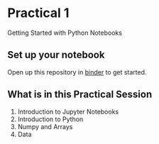 # Practical 1
Getting Started with Python Notebooks


## Set up your notebook 
Open up this repository in [binder](https://mybinder.org/v2/gh/KF5012-AI2020/Practical1/99b0ff77bd636a8cd5f68e63e8b833430c9bf3ca) to get started.

## What is in this Practical Session
1. Introduction to Jupyter Notebooks
2. Introduction to Python
3. Numpy and Arrays
4. Data
